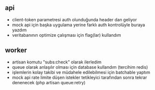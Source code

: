 ## api
- client-token parametresi auth olunduğunda header dan geliyor
- mock api için başka uygulama yerine farklı auth kontrolüyle buraya yazdım
- veritabanının optimize çalışması için flag(lar) kullandım

## worker
- artisan komutu "subs:check" olarak ilerledim
- queue olarak anlaşılır olması için database kullandım (tercihim redis)
- işlemlerin kolay takibi ve müdahele edilebilmesi için batchable yaptım
- mock api rate limite düşen istekler tetikleyici tarafından sonra tekrar denenecek (php artisan queue:retry)